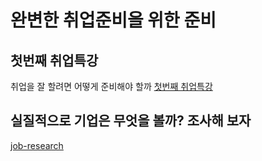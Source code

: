 # 완변한 취업준비을 위한 준비

## 첫번째 취업특강
취업을 잘 할려면 어떻게 준비해야 할까
[첫번째 취업특강](https://github.com/sungin95/job-research/blob/master/0708%EC%B7%A8%EC%97%85%ED%8A%B9%EA%B0%95.md)

## 실질적으로 기업은 무엇을 볼까? 조사해 보자

[job-research](https://github.com/sungin95/job-research/blob/master/job-research.md)

